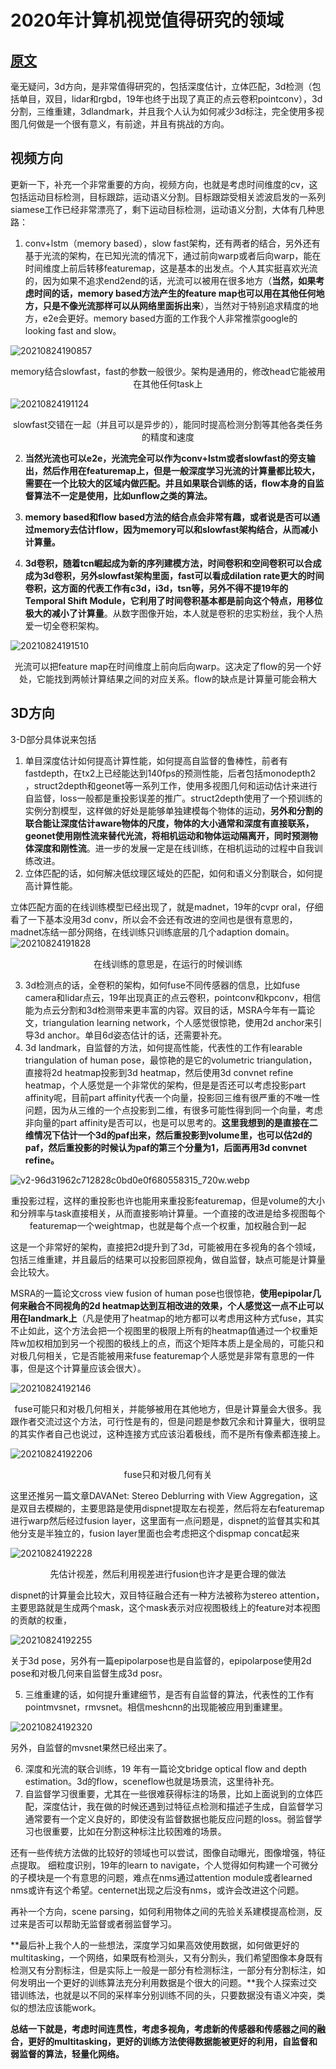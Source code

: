 # 2020年计算机视觉值得研究的领域
## [原文](https://www.zhihu.com/question/366016644/answer/971983556)

毫无疑问，3d方向，是非常值得研究的，包括深度估计，立体匹配，3d检测（包括单目，双目，lidar和rgbd，19年也终于出现了真正的点云卷积pointconv），3d分割，三维重建，3dlandmark，并且我个人认为如何减少3d标注，完全使用多视图几何做是一个很有意义，有前途，并且有挑战的方向。

## 视频方向
更新一下，补充一个非常重要的方向，视频方向，也就是考虑时间维度的cv，这包括运动目标检测，目标跟踪，运动语义分割。目标跟踪受相关滤波启发的一系列siamese工作已经非常漂亮了，剩下运动目标检测，运动语义分割，大体有几种思路：

1. conv+lstm（memory based），slow fast架构，还有两者的结合，另外还有基于光流的架构，在已知光流的情况下，通过前向warp或者后向warp，能在时间维度上前后转移featuremap，这是基本的出发点。个人其实挺喜欢光流的，因为如果不追求end2end的话，光流可以被用在很多地方（**当然，如果考虑时间的话，memory based方法产生的feature map也可以用在其他任何地方，只是不像光流那样可以从网络里面拆出来**），当然对于特别追求精度的地方，e2e会更好。memory based方面的工作我个人非常推崇google的looking fast and slow。

![20210824190857](https://raw.githubusercontent.com/lhondong/PicGo/main/img/20210824190857.png)
<center>memory结合slowfast，fast的参数一般很少。架构是通用的，修改head它能被用在其他任何task上</center>

![20210824191124](https://raw.githubusercontent.com/lhondong/PicGo/main/img/20210824191124.png)
<center>slowfast交错在一起（并且可以是异步的），能同时提高检测分割等其他各类任务的精度和速度</center>

2. **当然光流也可以e2e，光流完全可以作为conv+lstm或者slowfast的旁支输出，然后作用在featuremap上，但是一般深度学习光流的计算量都比较大，需要在一个比较大的区域内做匹配。并且如果联合训练的话，flow本身的自监督算法不一定是使用，比如unflow之类的算法。**

3. **memory based和flow based方法的结合点会非常有趣，或者说是否可以通过memory去估计flow，因为memory可以和slowfast架构结合，从而减小计算量。**

4. **3d卷积，随着tcn崛起成为新的序列建模方法，时间卷积和空间卷积可以合成成为3d卷积，另外slowfast架构里面，fast可以看成dilation rate更大的时间卷积，这方面的代表工作有c3d，i3d，tsn等，另外不得不提19年的Temporal Shift Module，它利用了时间卷积基本都是前向这个特点，用移位极大的减小了计算量**。从数字图像开始，本人就是卷积的忠实粉丝，我个人热爱一切全卷积架构。

![20210824191510](https://raw.githubusercontent.com/lhondong/PicGo/main/img/20210824191510.png)
<center>光流可以把feature map在时间维度上前向后向warp。这决定了flow的另一个好处，它能找到两帧计算结果之间的对应关系。flow的缺点是计算量可能会稍大</center>

## 3D方向
3-D部分具体说来包括
1. 单目深度估计如何提高计算性能，如何提高自监督的鲁棒性，前者有fastdepth，在tx2上已经能达到140fps的预测性能，后者包括monodepth2 ，struct2depth和geonet等一系列工作，使用多视图几何和运动估计来进行自监督，loss一般都是重投影误差的推广。struct2depth使用了一个预训练的实例分割模型，这样做的好处是能够单独建模每个物体的运动，**另外和分割的联合能让深度估计aware物体的尺度，物体的大小通常和深度有直接联系，geonet使用刚性流来替代光流，将相机运动和物体运动隔离开，同时预测物体深度和刚性流**。进一步的发展一定是在线训练，在相机运动的过程中自我训练改进。
2. 立体匹配的话，如何解决低纹理区域处的匹配，如何和语义分割联合，如何提高计算性能。

立体匹配方面的在线训练模型已经出现了，就是madnet，19年的cvpr oral，仔细看了一下基本没用3d conv，所以会不会还有改进的空间也是很有意思的，madnet冻结一部分网络，在线训练只训练底层的几个adaption domain。
![20210824191828](https://raw.githubusercontent.com/lhondong/PicGo/main/img/20210824191828.png)
<center>在线训练的意思是，在运行的时候训练</center>

3. 3d检测点的话，全卷积的架构，如何fuse不同传感器的信息，比如fuse camera和lidar点云，19年出现真正的点云卷积，pointconv和kpconv，相信能为点云分割和3d检测带来更丰富的内容。双目的话，MSRA今年有一篇论文，triangulation learning network，个人感觉很惊艳，使用2d anchor来引导3d anchor。单目6d姿态估计的话，还需要补充。
4. 3d landmark，自监督的方法，如何提高性能，代表性的工作有learable triangulation of human pose，最惊艳的是它的volumetric triangulation，直接将2d heatmap投影到3d heatmap，然后使用3d convnet refine heatmap，个人感觉是一个非常优的架构，但是是否还可以考虑投影part affinity呢，目前part affinity代表一个向量，投影回三维有很严重的不唯一性问题，因为从三维的一个点投影到二维，有很多可能性得到同一个向量，考虑非向量的part affinity是否可以，也是可以思考的。**这里我想到的是直接在二维情况下估计一个3d的paf出来，然后重投影到volume里，也可以估2d的paf，然后重投影的时候认为paf的第三个分量为1，后面再用3d convnet refine。**

![v2-96d31962c712828c0bd0e0f680558315_720w.webp](https://raw.githubusercontent.com/lhondong/PicGo/main/img/v2-96d31962c712828c0bd0e0f680558315_720w.webp.gif)
<center>重投影过程，这样的重投影也许也能用来重投影featuremap，但是volume的大小和分辨率与task直接相关，从而直接影响计算量。一个直接的改进是给多视图每个featuremap一个weightmap，也就是每个点一个权重，加权融合到一起</center>

这是一个非常好的架构，直接把2d提升到了3d，可能被用在多视角的各个领域，包括三维重建，并且最后的结果可以投影回原视角，做自监督，缺点可能是计算量会比较大。

MSRA的一篇论文cross view fusion of human pose也很惊艳，**使用epipolar几何来融合不同视角的2d heatmap达到互相改进的效果，个人感觉这一点不止可以用在landmark上**（凡是使用了heatmap的地方都可以考虑用这种方式fuse，其实不止如此，这个方法会把一个视图里的极限上所有的heatmap值通过一个权重矩阵w加权相加到另一个视图的极线上的点，而这个矩阵本质上是全局的，可能只和对极几何相关，它是否能被用来fuse featuremap个人感觉是非常有意思的一件事，但是这个计算量应该会很大）。

![20210824192146](https://raw.githubusercontent.com/lhondong/PicGo/main/img/20210824192146.png)
<center>fuse可能只和对极几何相关，并能够被用在其他地方，但是计算量会大很多。我跟作者交流过这个方法，可行性是有的，但是问题是参数冗余和计算量大，很明显的其实作者自己也说过，这种连接方式应该沿着极线，而不是所有像素都连接上。</center>

![20210824192206](https://raw.githubusercontent.com/lhondong/PicGo/main/img/20210824192206.png)
<center>fuse只和对极几何有关</center>

这里还推另一篇文章DAVANet: Stereo Deblurring with View Aggregation，这是双目去模糊的，主要思路是使用dispnet提取左右视差，然后将左右featuremap进行warp然后经过fusion layer，这里面有一点问题是，dispnet的监督其实和其他分支是半独立的，fusion layer里面也会考虑把这个dispmap concat起来

![20210824192228](https://raw.githubusercontent.com/lhondong/PicGo/main/img/20210824192228.png)
<center>先估计视差，然后利用视差进行fusion也许才是更合理的做法</center>

dispnet的计算量会比较大，双目特征融合还有一种方法被称为stereo attention，主要思路就是生成两个mask，这个mask表示对应视图极线上的feature对本视图的贡献的权重，

![20210824192255](https://raw.githubusercontent.com/lhondong/PicGo/main/img/20210824192255.png)

关于3d pose，另外有一篇epipolarpose也是自监督的，epipolarpose使用2d pose和对极几何来自监督生成3d posr。

5. 三维重建的话，如何提升重建细节，是否有自监督的算法，代表性的工作有pointmvsnet，rmvsnet。相信meshcnn的出现能被应用到重建里。

![20210824192320](https://raw.githubusercontent.com/lhondong/PicGo/main/img/20210824192320.png)

另外，自监督的mvsnet果然已经出来了。

6. 深度和光流的联合训练，19 年有一篇论文bridge optical flow and depth estimation。3d的flow，sceneflow也就是场景流，这里待补充。
7. 自监督学习很重要，尤其在一些很难获得标注的场景，比如上面说到的立体匹配，深度估计，我在做的时候还遇到过特征点检测和描述子生成，自监督学习通常要有一个定义良好的，即使没有监督数据也能反应问题的loss。弱监督学习也很重要，比如在分割这种标注比较困难的场景。

还有一些传统方法做的比较好的领域也可以尝试，图像自动曝光，图像增强，特征点提取。
细粒度识别，19年的learn to navigate，个人觉得如何构建一个可微分的子模块是一个有意思的问题，难点在nms通过attention module或者learned nms或许有这个希望。centernet出现之后没有nms，或许会改进这个问题。

再补一个方向，scene parsing，如何利用物体之间的先验关系建模提高检测，反过来是否可以帮助无监督或者弱监督学习。

**最后补上我个人的一些想法，深度学习如果高效使用数据，如何做更好的multitasking，一个网络，如果既有检测头，又有分割头，我们希望图像本身既有检测又有分割标注，但是实际上一般是一部分有检测标注，一部分有分割标注，如何发明出一个更好的训练算法充分利用数据是个很大的问题。**我个人探索过交错训练法，也就是以不同的采样率分别训练不同的头，只要数据没有语义冲突，类似的想法应该能work。

**总结一下就是，考虑时间连贯性，考虑多视角，考虑新的传感器和传感器之间的融合，更好的multitasking，更好的训练方法使得数据能被更好的利用，自监督和弱监督的算法，轻量化网络。**